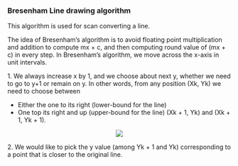 <h3>Bresenham Line drawing algorithm</h3>
   
   
   
<p>This algorithm is used for scan converting a line. </p>
 
<p>The idea of Bresenham’s algorithm is to avoid floating point multiplication and addition to compute mx + c, and then computing round value of (mx + c) in every step. In Bresenham’s algorithm, we move across the x-axis in unit intervals.</p>
<p>1. We always increase x by 1, and we choose about next y, whether we need to go to y+1 or remain on y. In other words, from any position (Xk, Yk) we need to choose between</p>

- Either the one to its right (lower-bound for the line)
- One top its right and up (upper-bound for the line)
 (Xk + 1, Yk) and (Xk + 1, Yk + 1).

<div align="center">
<img src="https://media.geeksforgeeks.org/wp-content/uploads/BresenhamLine.png"/>
</div>

<p>2. We would like to pick the y value (among Yk + 1 and Yk) corresponding to a point that is closer to the original line.</p>